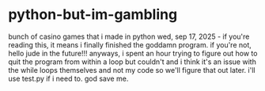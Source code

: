 # python-but-im-gambling
bunch of casino games that i made in python
wed, sep 17, 2025 - if you're reading this, it means i finally finished the goddamn program. if you're not, hello jude in the future!!! anyways, i spent an hour trying to figure out how to quit the program from within a loop but couldn't and i think it's an issue with the while loops themselves and not my code so we'll figure that out later. i'll use test.py if i need to. god save me. 
